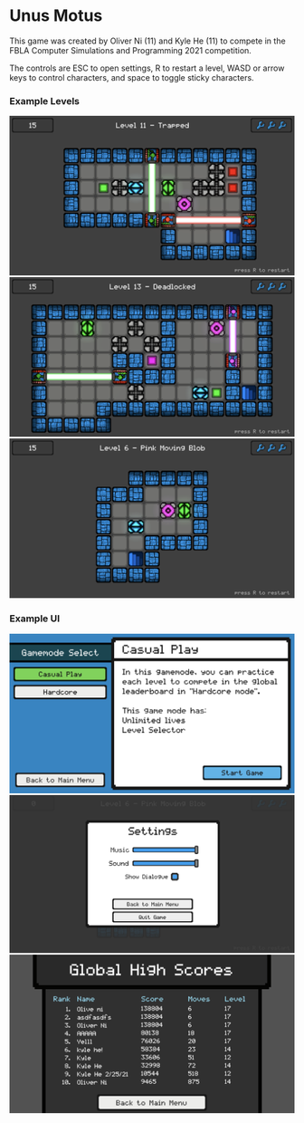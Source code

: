 # Unus Motus

This game was created by Oliver Ni (11) and Kyle He (11) to compete in the FBLA Computer Simulations and Programming 2021 competition.

The controls are ESC to open settings, R to restart a level, WASD or arrow keys to control characters, and space to toggle sticky characters. 

### Example Levels
![](Reference_Images/Example_Level1.png)
![](Reference_Images/Example_Level2.png)
![](Reference_Images/Example_Level3.png)

### Example UI
![](Reference_Images/Example_UI1.png)
![](Reference_Images/Example_UI2.png)
![](Reference_Images/Example_UI3.png)
